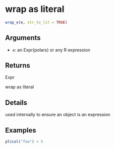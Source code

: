 # wrap as literal

```r
wrap_e(e, str_to_lit = TRUE)
```

## Arguments

- `e`: an Expr(polars) or any R expression

## Returns

Expr

wrap as literal

## Details

used internally to ensure an object is an expression

## Examples

```r
pl$col("foo") < 5
```
